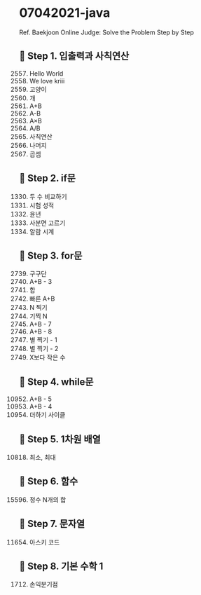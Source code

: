 # 07042021-java

Ref. Baekjoon Online Judge: Solve the Problem Step by Step

## :round_pushpin: Step 1. 입출력과 사칙연산

2557. Hello World
2558. We love kriii
2559. 고양이
2560. 개
2561. A+B
2562. A-B
2563. A×B
2564. A/B
2565. 사칙연산
2566. 나머지
2567. 곱셈

## :round_pushpin: Step 2. if문

1330. 두 수 비교하기
1331. 시험 성적
1332. 윤년
1333. 사분면 고르기
1334. 알람 시계

## :round_pushpin: Step 3. for문

2739. 구구단
2740. A+B - 3
2741. 합
2742. 빠른 A+B
2743. N 찍기
2744. 기찍 N
2745. A+B - 7
2746. A+B - 8
2747. 별 찍기 - 1
2748. 별 찍기 - 2
2749. X보다 작은 수

## :round_pushpin: Step 4. while문

10952. A+B - 5
10953. A+B - 4
10954. 더하기 사이클

## :round_pushpin: Step 5. 1차원 배열

10818. 최소, 최대

## :round_pushpin: Step 6. 함수

15596. 정수 N개의 합

## :round_pushpin: Step 7. 문자열

11654. 아스키 코드

## :round_pushpin: Step 8. 기본 수학 1

1712. 손익분기점
